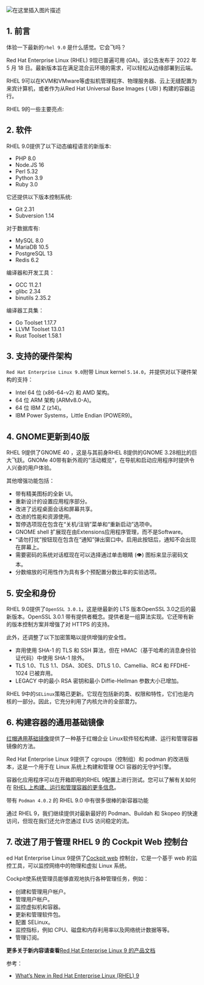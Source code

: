 
![在这里插入图片描述](https://i-blog.csdnimg.cn/blog_migrate/f6f7873245a994e65b0e76484bd111ea.png)



##  1. 前言
体验一下最新的`rhel 9.0` 是什么感觉。它会飞吗？

Red Hat Enterprise Linux (RHEL) 9现已普遍可用 (GA)。该公告发布于 2022 年 5 月 18 日。最新版本旨在满足混合云环境的需求，可以轻松从边缘部署到云端。

RHEL 9可以在KVM和VMware等虚拟机管理程序、物理服务器、云上无缝配置为来宾计算机，或者作为从Red Hat Universal Base Images ( UBI ) 构建的容器运行。

RHEL 9的一些主要亮点:
##  2. 软件
RHEL 9.0提供了以下动态编程语言的新版本:

- PHP 8.0
- Node.JS 16
- Perl 5.32
- Python 3.9
- Ruby 3.0

它还提供以下版本控制系统:
- Git 2.31
- Subversion 1.14

对于数据库有:
- MySQL 8.0
- MariaDB 10.5
- PostgreSQL 13
- Redis 6.2

编译器和开发工具：

- GCC 11.2.1
- glibc 2.34
- binutils 2.35.2

编译器工具集：
- Go Toolset 1.17.7
- LLVM Toolset 13.0.1
- Rust Toolset 1.58.1

##  3. 支持的硬件架构
`Red Hat Enterprise Linux 9.0`附带 Linux kernel `5.14.0`，并提供对以下硬件架构的支持：

- Intel 64 位 (x86-64-v2) 和 AMD 架构。
- 64 位 ARM 架构 (ARMv8.0-A)。
- 64 位 IBM Z (z14)。
- IBM Power Systems，Little Endian (POWER9)。

## 4. GNOME更新到40版
RHEL 9提供了GNOME 40 ，这是与其前身RHEL 8提供的GNOME 3.28相比的巨大飞跃。GNOMe 40带有新外观的“活动概览”，在导航和启动应用程序时提供令人兴奋的用户体验。

其他增强功能包括：

- 带有精美图标的全新 UI。
- 重新设计的设置应用程序部分。
- 改进了远程桌面会话和屏幕共享。
- 改进的性能和资源使用。
- 暂停选项现在包含在“关机/注销”菜单和“重新启动”选项中。
- GNOME shell 扩展现在由Extensions应用程序管理，而不是Software。
- “请勿打扰”按钮现在包含在“通知”弹出窗口中。启用此按钮后，通知不会出现在屏幕上。
- 需要密码的系统对话框现在可以选择通过单击眼睛 (👁) 图标来显示密码文本。
- 分数缩放的可用性作为具有多个预配置分数比率的实验选项。

## 5. 安全和身份
RHEL 9.0提供了`OpenSSL 3.0.1`，这是继最新的 LTS 版本OpenSSL 3.0之后的最新版本。OpenSSL 3.0.1 带有提供者概念。提供者是一组算法实现。它还带有新的版本控制方案并增强了对 HTTPS 的支持。

此外，还调整了以下加密策略以提供增强的安全性。
- 弃用使用 SHA-1 的 TLS 和 SSH 算法，但在 HMAC（基于哈希的消息身份验证代码）中使用 SHA-1 除外。
- TLS 1.0、TLS 1.1、DSA、3DES、DTLS 1.0、Camellia、RC4 和 FFDHE-1024 已被弃用。
- LEGACY 中的最小 RSA 密钥和最小 Diffie-Hellman 参数大小已增加。

RHEL 9中的`SELinux`策略已更新。它现在包括新的类、权限和特性，它们也是内核的一部分。因此，它充分利用了内核允许的全部潜力。


## 6. 构建容器的通用基础镜像
[红帽通用基础镜像](https://access.redhat.com/articles/4238681)提供了一种基于红帽企业 Linux软件轻松构建、运行和管理容器镜像的方法。

Red Hat Enterprise Linux 9提供了 cgroups（控制组）和 podman 的改进版本，这是一个用于在 Linux 系统上构建和管理 OCI 容器的无守护引擎。

容器化应用程序可以在开箱即用的RHEL 9配置上进行测试。您可以了解有关如何在 [RHEL 上构建、运行和管理容器的更多信息](https://www.tecmint.com/manage-containers-using-podman-in-rhel/)。

带有 `Podman 4.0.2` 的 RHEL 9.0 中有很多很棒的新容器功能

通过 RHEL 9，我们继续提供对最新最好的 Podman、Buildah 和 Skopeo 的快速访问，但现在我们还允许您通过 EUS 访问稳定的流。

## 7. 改进了用于管理 RHEL 9 的 Cockpit Web 控制台
ed Hat Enterprise Linux 9提供了[Cockpit web](https://cockpit-project.org/) 控制台，它是一个基于 web 的监控工具，可以监控网络中的物理和虚拟 Linux 系统。

Cockpit使系统管理员能够直观地执行各种管理任务，例如：

- 创建和管理用户帐户。
- 管理用户帐户。
- 监控虚拟机和容器。
- 更新和管理软件包。
- 配置 SELinux。
- 监控指标，例如 CPU、磁盘和内存利用率以及网络统计数据等等。
- 管理订阅。


**更多关于新内容请查看**[Red Hat Enterprise Linux 9 的产品文档](https://access.redhat.com/documentation/en-us/red_hat_enterprise_linux/9)


参考：
- [What’s New in Red Hat Enterprise Linux (RHEL) 9](https://www.tecmint.com/rhel-9-download/)
